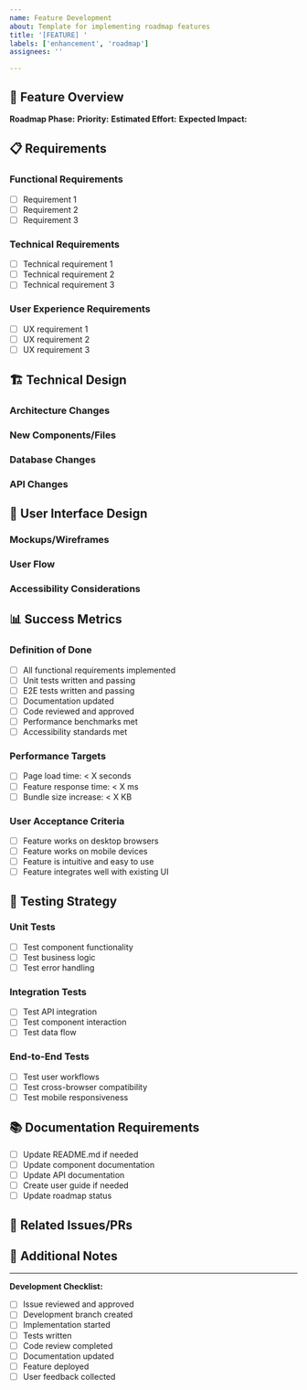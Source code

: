 ```yaml
---
name: Feature Development
about: Template for implementing roadmap features
title: '[FEATURE] '
labels: ['enhancement', 'roadmap']
assignees: ''

---
```


## 🎯 Feature Overview
<!-- Brief description of the feature from the roadmap -->

**Roadmap Phase:** <!-- Phase 1, 2, 3, 4, or 5 -->
**Priority:** <!-- High, Medium, Low -->
**Estimated Effort:** <!-- Easy, Medium, Hard -->
**Expected Impact:** <!-- High, Medium, Low -->

## 📋 Requirements

### Functional Requirements
- [ ] Requirement 1
- [ ] Requirement 2
- [ ] Requirement 3

### Technical Requirements
- [ ] Technical requirement 1
- [ ] Technical requirement 2
- [ ] Technical requirement 3

### User Experience Requirements
- [ ] UX requirement 1
- [ ] UX requirement 2
- [ ] UX requirement 3

## 🏗️ Technical Design

### Architecture Changes
<!-- Describe any changes to the current architecture -->

### New Components/Files
<!-- List new components, services, or files that need to be created -->

### Database Changes
<!-- If applicable, describe database schema changes -->

### API Changes
<!-- If applicable, describe new API endpoints or changes -->

## 🎨 User Interface Design

### Mockups/Wireframes
<!-- Include or link to design mockups -->

### User Flow
<!-- Describe the user interaction flow -->

### Accessibility Considerations
<!-- Describe accessibility requirements -->

## 📊 Success Metrics

### Definition of Done
- [ ] All functional requirements implemented
- [ ] Unit tests written and passing
- [ ] E2E tests written and passing
- [ ] Documentation updated
- [ ] Code reviewed and approved
- [ ] Performance benchmarks met
- [ ] Accessibility standards met

### Performance Targets
- [ ] Page load time: < X seconds
- [ ] Feature response time: < X ms
- [ ] Bundle size increase: < X KB

### User Acceptance Criteria
- [ ] Feature works on desktop browsers
- [ ] Feature works on mobile devices
- [ ] Feature is intuitive and easy to use
- [ ] Feature integrates well with existing UI

## 🧪 Testing Strategy

### Unit Tests
- [ ] Test component functionality
- [ ] Test business logic
- [ ] Test error handling

### Integration Tests
- [ ] Test API integration
- [ ] Test component interaction
- [ ] Test data flow

### End-to-End Tests
- [ ] Test user workflows
- [ ] Test cross-browser compatibility
- [ ] Test mobile responsiveness

## 📚 Documentation Requirements

- [ ] Update README.md if needed
- [ ] Update component documentation
- [ ] Update API documentation
- [ ] Create user guide if needed
- [ ] Update roadmap status

## 🔗 Related Issues/PRs

<!-- Link to related issues, dependencies, or blocking issues -->

## 💬 Additional Notes

<!-- Any additional context, considerations, or notes -->

---

**Development Checklist:**
- [ ] Issue reviewed and approved
- [ ] Development branch created
- [ ] Implementation started
- [ ] Tests written
- [ ] Code review completed
- [ ] Documentation updated
- [ ] Feature deployed
- [ ] User feedback collected
